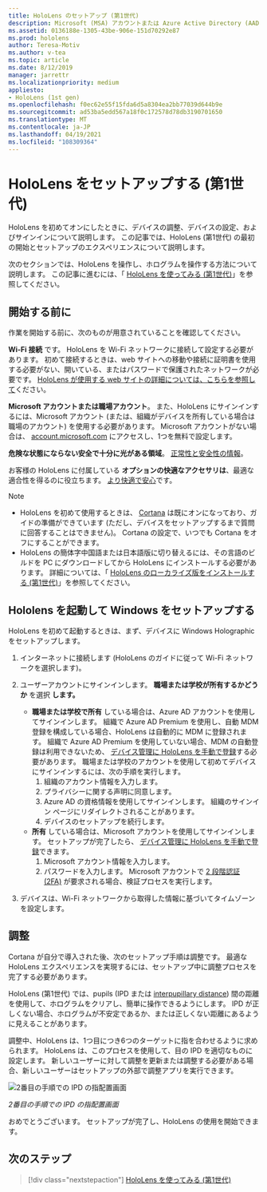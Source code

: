 ```yaml
---
title: HoloLens のセットアップ (第1世代)
description: Microsoft (MSA) アカウントまたは Azure Active Directory (AAD) アカウントを使用して Wi-Fi ネットワーク経由で初めて HoloLens をセットアップする方法について説明します。
ms.assetid: 0136188e-1305-43be-906e-151d70292e87
ms.prod: hololens
author: Teresa-Motiv
ms.author: v-tea
ms.topic: article
ms.date: 8/12/2019
manager: jarrettr
ms.localizationpriority: medium
appliesto:
- HoloLens (1st gen)
ms.openlocfilehash: f0ec62e55f15fda6d5a8304ea2bb77039d644b9e
ms.sourcegitcommit: ad53ba5edd567a18f0c172578d78db3190701650
ms.translationtype: MT
ms.contentlocale: ja-JP
ms.lasthandoff: 04/19/2021
ms.locfileid: "108309364"
---
```

# <a name="set-up-your-hololens-1st-gen"></a>HoloLens をセットアップする (第1世代)

HoloLens を初めてオンにしたときに、デバイスの調整、デバイスの設定、およびサインインについて説明します。  この記事では、HoloLens (第1世代) の最初の開始とセットアップのエクスペリエンスについて説明します。

次のセクションでは、HoloLens を操作し、ホログラムを操作する方法について説明します。 この記事に進むには、「 [HoloLens を使ってみる (第1世代)](hololens1-basic-usage.md)」を参照してください。

## <a name="before-you-start"></a>開始する前に

作業を開始する前に、次のものが用意されていることを確認してください。

**Wi-Fi 接続** です。 HoloLens を Wi-Fi ネットワークに接続して設定する必要があります。 初めて接続するときは、web サイトへの移動や接続に証明書を使用する必要がない、開いている、またはパスワードで保護されたネットワークが必要です。 [HoloLens が使用する web サイトの詳細については、こちらを参照して](hololens-offline.md)ください。

**Microsoft アカウントまたは職場アカウント**。 また、HoloLens にサインインするには、Microsoft アカウント (または、組織がデバイスを所有している場合は職場のアカウント) を使用する必要があります。 Microsoft アカウントがない場合は、 [account.microsoft.com](https://account.microsoft.com) にアクセスし、1つを無料で設定します。

**危険な状態にならない安全で十分に光がある領域**。 [正常性と安全性の情報](https://go.microsoft.com/fwlink/p/?LinkId=746661)。

お客様の HoloLens に付属している **オプションの快適なアクセサリは**、最適な適合性を得るのに役立ちます。 [より快適で安心](https://support.microsoft.com/help/12632/hololens-fit-your-hololens)です。

> [!NOTE]
>  
> - HoloLens を初めて使用するときは、 [Cortana](hololens-cortana.md) は既にオンになっており、ガイドの準備ができています (ただし、デバイスをセットアップするまで質問に回答することはできません)。 Cortana の設定で、いつでも Cortana をオフにすることができます。
> - HoloLens の簡体字中国語または日本語版に切り替えるには、その言語のビルドを PC にダウンロードしてから HoloLens にインストールする必要があります。 詳細については、「 [HoloLens のローカライズ版をインストールする (第1世代)](hololens1-install-localized.md)」を参照してください。

## <a name="start-your-hololens-and-set-up-windows"></a>Hololens を起動して Windows をセットアップする

HoloLens を初めて起動するときは、まず、デバイスに Windows Holographic をセットアップします。

1. インターネットに接続します (HoloLens のガイドに従って Wi-Fi ネットワークを選択します)。

1. ユーザーアカウントにサインインします。 **職場または学校が所有するかどうか** を選択 **します。**
    - **職場または学校で所有** している場合は、Azure AD アカウントを使用してサインインします。 組織で Azure AD Premium を使用し、自動 MDM 登録を構成している場合、HoloLens は自動的に MDM に登録されます。 組織で Azure AD Premium を使用していない場合、MDM の自動登録は利用できないため、 [デバイス管理に HoloLens を手動で登録](hololens-enroll-mdm.md#different-ways-to-enroll)する必要があります。 職場または学校のアカウントを使用して初めてデバイスにサインインするには、次の手順を実行します。
        1. 組織のアカウント情報を入力します。
        1. プライバシーに関する声明に同意します。
        1. Azure AD の資格情報を使用してサインインします。 組織のサインイン ページにリダイレクトされることがあります。
        1. デバイスのセットアップを続行します。
    - **所有** している場合は、Microsoft アカウントを使用してサインインします。 セットアップが完了したら、 [デバイス管理に HoloLens を手動で登録](hololens-enroll-mdm.md#different-ways-to-enroll)できます。
        1. Microsoft アカウント情報を入力します。
        1. パスワードを入力します。 Microsoft アカウントで [2 段階認証 (2FA)](https://blogs.technet.microsoft.com/microsoft_blog/2013/04/17/microsoft-account-gets-more-secure/) が要求される場合、検証プロセスを実行します。

1. デバイスは、Wi-Fi ネットワークから取得した情報に基づいてタイムゾーンを設定します。

## <a name="calibration"></a>調整

Cortana が自分で導入された後、次のセットアップ手順は調整です。 最適な HoloLens エクスペリエンスを実現するには、セットアップ中に調整プロセスを完了する必要があります。

HoloLens (第1世代) では、pupils (IPD または [interpupillary distance](https://en.wikipedia.org/wiki/Interpupillary_distance)) 間の距離を使用して、ホログラムをクリアし、簡単に操作できるようにします。 IPD が正しくない場合、ホログラムが不安定であるか、または正しくない距離にあるように見えることがあります。

調整中、HoloLens は、1つ目につき6つのターゲットに指を合わせるように求められます。 HoloLens は、このプロセスを使用して、目の IPD を適切なものに設定します。 新しいユーザーに対して調整を更新または調整する必要がある場合、新しいユーザーはセットアップの外部で調整アプリを実行できます。

![2番目の手順での IPD の指配置画面](./images/ipd-finger-alignment-300px.jpg)

*2番目の手順での IPD の指配置画面*

おめでとうございます。 セットアップが完了し、HoloLens の使用を開始できます。

## <a name="next-steps"></a>次のステップ

> [!div class="nextstepaction"]
> [HoloLens を使ってみる (第1世代)](hololens1-basic-usage.md)
